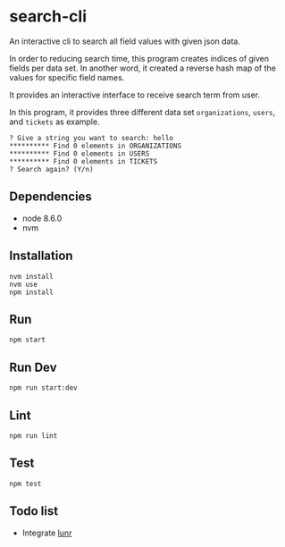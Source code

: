 search-cli
==========

An interactive cli to search all field values with given json data.

In order to reducing search time, this program creates indices of given fields per data set. In another word, it created a reverse hash map of the values for specific field names.

It provides an interactive interface to receive search term from user.

In this program, it provides three different data set `organizations`, `users`, and `tickets` as example.

```
? Give a string you want to search: hello
********** Find 0 elements in ORGANIZATIONS
********** Find 0 elements in USERS
********** Find 0 elements in TICKETS
? Search again? (Y/n)
```

## Dependencies

+ node 8.6.0
+ nvm

## Installation

```
nvm install
nvm use
npm install
```

## Run

```
npm start
```

## Run Dev

```
npm run start:dev
```

## Lint

```
npm run lint
```

## Test

```
npm test
```

## Todo list

+ Integrate [lunr](https://lunrjs.com)
